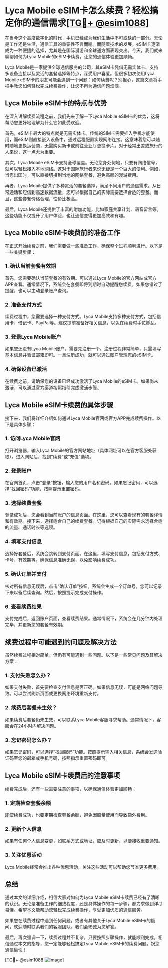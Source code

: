 # Lyca Mobile eSIM卡怎么续费？轻松搞定你的通信需求[[TG💪+ @esim1088](https://t.me/s/esim1088)]

在当今这个高度数字化的时代，手机已经成为我们生活中不可或缺的一部分。无论是工作还是生活，通信工具的重要性不言而喻。而随着技术的发展，eSIM卡逐渐成为一种便捷的选择，尤其是在国际漫游和全球通方面表现突出。今天，我们就来聊聊如何为Lyca Mobile的eSIM卡续费，让您的通信体验更加顺畅。

Lyca Mobile是一家提供全球通信服务的公司，其eSIM卡凭借无需实体卡、支持多设备连接以及灵活的套餐选择等特点，深受用户喜爱。但很多初次使用Lyca Mobile eSIM卡的朋友可能会遇到一个问题：如何续费呢？别担心，这篇文章将手把手教您如何轻松完成续费操作，让您不再为通信问题烦恼。

## Lyca Mobile eSIM卡的特点与优势

在深入讲解续费流程之前，我们先来了解一下Lyca Mobile eSIM卡的优势，这将帮助您更好地理解为什么它如此受欢迎。

首先，eSIM卡最大的特点就是无需实体卡。传统的SIM卡需要插入手机才能使用，而eSIM则直接嵌入设备中，通过远程配置实现网络连接。这意味着您可以随时随地更换运营商，无需购买新卡或前往营业厅更换卡片。对于经常出差或旅行的人来说，这一点尤为重要。

其次，Lyca Mobile eSIM卡支持全球覆盖。无论您身处何地，只要有网络信号，就可以轻松接入本地网络。这对于国际旅行者来说无疑是一个巨大的便利。例如，当您出国时，可以直接切换到当地的网络套餐，避免高额的漫游费用。

再者，Lyca Mobile提供了多种灵活的套餐选择，满足不同用户的通信需求。从日常通话和短信到高速数据流量，您可以根据自己的实际需要选择合适的套餐。而且，这些套餐价格合理，性价比极高。

最后，Lyca Mobile还提供了丰富的附加功能，比如家庭共享计划、语音留言等。这些功能不仅提升了用户体验，也让通信变得更加高效和有趣。

## Lyca Mobile eSIM卡续费前的准备工作

在正式开始续费之前，我们需要做一些准备工作，确保整个过程顺利进行。以下是一些关键步骤：

### 1. 确认当前套餐有效期

首先，您需要确认当前套餐的有效期。可以通过Lyca Mobile的官方网站或官方APP查看。通常情况下，系统会在套餐即将到期时自动提醒您续费。如果您错过了提醒，也可以主动登录账户查询。

### 2. 准备支付方式

续费过程中，您需要选择一种支付方式。Lyca Mobile支持多种支付方式，包括信用卡、借记卡、PayPal等。建议提前准备好相关信息，以免在续费时手忙脚乱。

### 3. 登录Lyca Mobile账户

如果您还没有Lyca Mobile账户，需要先注册一个。注册过程非常简单，只需填写基本信息并验证邮箱即可。一旦注册成功，就可以通过账户管理您的eSIM卡。

### 4. 确保设备已激活

在续费之前，请确保您的设备已经成功激活了Lyca Mobile的eSIM卡。如果尚未激活，可以通过官方渠道按照指引完成激活步骤。

## Lyca Mobile eSIM卡续费的具体步骤

接下来，我们将详细介绍如何通过Lyca Mobile官网或官方APP完成续费操作。以下是具体步骤：

### 1. 访问Lyca Mobile官网

打开浏览器，输入Lyca Mobile的官方网站地址（具体网址可以在官方客服处获取）。进入网站后，找到“续费”或“充值”选项。

### 2. 登录账户

在官网首页，点击“登录”按钮，输入您的用户名和密码。如果忘记密码，可以选择“找回密码”功能，按照提示重置密码。

### 3. 选择续费套餐

登录成功后，您会看到当前账户的信息页面。在这里，您可以查看现有的套餐详情和有效期。接下来，选择适合自己的续费套餐。记得根据自己的实际需求选择合适的流量、通话时长等选项。

### 4. 填写支付信息

选择好套餐后，系统会跳转到支付页面。在这里，填写支付信息，包括支付方式、卡号、有效期等。确保信息准确无误，以免影响续费成功。

### 5. 确认订单并支付

核对所有信息无误后，点击“确认订单”按钮。系统会生成一个订单号，您可以记录下来以备后续查询。然后，按照提示完成支付操作。

### 6. 查看续费结果

支付完成后，返回账户页面，查看续费结果。通常情况下，系统会在几分钟内处理完毕，并更新您的套餐有效期。

## 续费过程中可能遇到的问题及解决方法

虽然续费过程相对简单，但仍有可能遇到一些问题。以下是一些常见问题及其解决方案：

### 1. 支付失败怎么办？

如果支付失败，首先要检查支付信息是否正确。如果信息无误，可能是网络问题导致。可以尝试刷新页面或更换网络环境重新支付。

### 2. 续费后套餐未生效？

如果续费后套餐仍未生效，可以联系Lyca Mobile客服寻求帮助。通常情况下，客服会在24小时内解决问题。

### 3. 忘记密码怎么办？

如果忘记密码，可以选择“找回密码”功能。按照提示输入相关信息，系统会发送验证码至您的邮箱或手机号码，按照指示重置密码即可。

## Lyca Mobile eSIM卡续费后的注意事项

续费完成后，还有一些需要注意的事项，以确保通信体验更加顺畅：

### 1. 定期检查套餐余额

即使续费成功，也要定期检查套餐余额，避免因超量使用而导致额外费用。

### 2. 更新个人信息

如果有任何个人信息变更，如联系方式或地址，应及时更新，以便接收重要通知。

### 3. 关注优惠活动

Lyca Mobile经常会推出各种优惠活动，关注这些活动可以帮助您节省更多费用。

## 总结

通过本文的详细介绍，相信大家对如何为Lyca Mobile eSIM卡续费已经有了清晰的认识。无论是准备工作的细致程度，还是具体操作的每一步骤，都力求做到详尽易懂。希望本文能帮助您轻松完成续费操作，享受更加优质的通信服务。

如果您在续费过程中遇到任何问题，或者有其他关于Lyca Mobile eSIM卡的疑问，欢迎随时联系我们的客服团队。我们会竭诚为您解答。

最后，再次强调一下，续费过程并不复杂，只要按照步骤操作，就能顺利完成。相信通过本文的指导，您一定能够轻松搞定Lyca Mobile eSIM卡的续费问题。祝您通信愉快！

[[TG💪+ @esim1088](https://t.me/s/esim1088) ![Image](https://i.postimg.cc/4NQfJmqS/Snipaste-2025-05-13-00-14-12.png)]